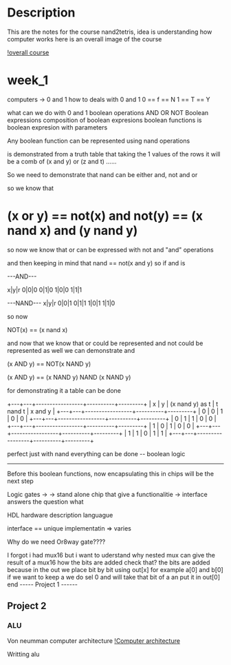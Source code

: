 # Description

This are the notes for the course nand2tetris, idea is understanding how computer works
here is an overall image of the course

[!overall course](./img/nand2tetrisOverall.png)

# week_1

computers -> 0 and 1
how to deals with 0 and 1
0 == f == N
1 == T == Y

what can we do with 0 and 1
boolean operations
AND
OR
NOT
Boolean expressions
composition of boolean expresions
boolean functions
is boolean expresion with parameters

Any boolean function can be represented using nand operations

is demonstrated from a truth table that taking the 1 values of the rows
it will be a comb of (x and y) or (z and t) ......

So we need to demonstrate that nand can be either and, not and or

so we know that

(x or y) == not(x) and not(y)
== (x nand x) and (y nand y)
==

so now we know that or can be expressed with not and "and" operations

and then keeping in mind that nand == not(x and y)
so if and is

---AND---

x|y|r
0|0|0
0|1|0
1|0|0
1|1|1

---NAND---
x|y|r
0|0|1
0|1|1
1|0|1
1|1|0

so now

NOT(x) == (x nand x)

and now that we know that or could be represented and not could be represented as well we can demonstrate
and

(x AND y) == NOT(x NAND y)

(x AND y) == (x NAND y) NAND (x NAND y)

for demonstrating it a table can be done

+---+---+-----------------+----------+---------+
| x | y | (x nand y) as t | t nand t | x and y |
+---+---+-----------------+----------+---------+
| 0 | 0 | 1 | 0 | 0 |
+---+---+-----------------+----------+---------+
| 0 | 1 | 1 | 0 | 0 |
+---+---+-----------------+----------+---------+
| 1 | 0 | 1 | 0 | 0 |
+---+---+-----------------+----------+---------+
| 1 | 1 | 0 | 1 | 1 |
+---+---+-----------------+----------+---------+

perfect just with nand everything can be done -- boolean logic

---

Before this boolean functions, now encapsulating this in chips will be the next step

Logic gates ->
-> stand alone chip that give a functionalitie
-> interface answers the question what

HDL hardware description languague

interface == unique
implementatin => varies

Why do we need Or8way gate????

I forgot i had mux16 but i want to uderstand why nested mux can give the result of a mux16 how the bits are added check that?
the bits are added because in the out we place bit by bit using out[x]
for example a[0] and b[0] if we want to keep a we do sel 0 and will take that bit of a an put it in out[0]
end ----- Project 1 ------

## Project 2

### ALU

Von neumman computer architecture
[!Computer architecture](./img/VonNeumannArch.png)

Writting alu

